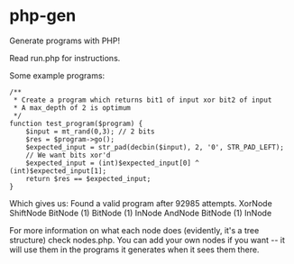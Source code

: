 php-gen
=======

Generate programs with PHP!

Read run.php for instructions.

Some example programs:

    /**
     * Create a program which returns bit1 of input xor bit2 of input
     * A max_depth of 2 is optimum
     */
    function test_program($program) {
        $input = mt_rand(0,3); // 2 bits
        $res = $program->go();
        $expected_input = str_pad(decbin($input), 2, '0', STR_PAD_LEFT);
        // We want bits xor'd
        $expected_input = (int)$expected_input[0] ^ (int)$expected_input[1];
        return $res == $expected_input;
    }

Which gives us:
    Found a valid program after 92985 attempts.
    XorNode
      ShiftNode
        BitNode (1)
        BitNode (1)
        InNode
      AndNode
        BitNode (1)
        InNode

For more information on what each node does (evidently, it's a tree structure) check nodes.php.
You can add your own nodes if you want -- it will use them in the programs it generates when it sees them there.
